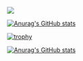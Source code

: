 ![](https://komarev.com/ghpvc/?username=gauthierjcm) 


[![Anurag's GitHub stats](https://github-readme-stats.vercel.app/api?username=gauthierjcm)](https://github.com/anuraghazra/github-readme-stats)



[![trophy](https://github-profile-trophy.vercel.app/?username=gauthierjcm)](https://github.com/ryo-ma/github-profile-trophy)


[![Anurag's GitHub stats](https://github-readme-stats.vercel.app/api?username=gauthierjcm)](https://github.com/anuraghazra/github-readme-stats)
